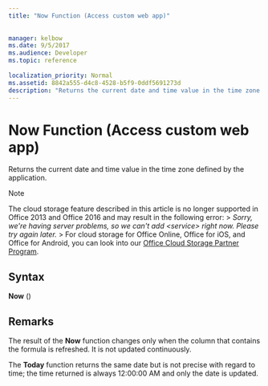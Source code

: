 ```yaml
---
title: "Now Function (Access custom web app)"
 
 
manager: kelbow
ms.date: 9/5/2017
ms.audience: Developer
ms.topic: reference
  
localization_priority: Normal
ms.assetid: 8842a555-d4c8-4528-b5f9-0ddf5691273d
description: "Returns the current date and time value in the time zone defined by the application."
---
```


# Now Function (Access custom web app)

Returns the current date and time value in the time zone defined by the application.
  
> [!NOTE]
> The cloud storage feature described in this article is no longer supported in Office 2013 and Office 2016 and may result in the following error: >  *Sorry, we're having server problems, so we can't add \<service\> right now. Please try again later.* > For cloud storage for Office Online, Office for iOS, and Office for Android, you can look into our [Office Cloud Storage Partner Program](https://dev.office.com/programs/officecloudstorage). 
  
## Syntax

 **Now** () 
  
## Remarks

The result of the **Now** function changes only when the column that contains the formula is refreshed. It is not updated continuously. 
  
The **Today** function returns the same date but is not precise with regard to time; the time returned is always 12:00:00 AM and only the date is updated. 
  

